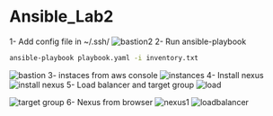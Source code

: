 # Ansible_Lab2
1- Add config file in ~/.ssh/
![bastion2](https://user-images.githubusercontent.com/63955669/219490265-3f09abf7-8fc0-4caa-b282-ee019faf6654.png)
2- Run ansible-playbook 
```bash
ansible-playbook playbook.yaml -i inventory.txt
```
![bastion](https://user-images.githubusercontent.com/63955669/219491223-c91602d7-9796-488a-8a62-6793348eac48.png)
3- instaces from aws console
![instances](https://user-images.githubusercontent.com/63955669/219491355-e70dfe52-c5e5-48b2-8dab-7f1555b1a118.png)
4- Install nexus 
![install nexus](https://user-images.githubusercontent.com/63955669/219491778-ea99363e-e10b-431d-9327-68279e198537.png)
5- Load balancer and target group 
![load](https://user-images.githubusercontent.com/63955669/219501272-4ad32ad5-eaa2-4c41-b582-6eab8d9a63eb.png)

![target group](https://user-images.githubusercontent.com/63955669/219491835-367d2f02-bafa-4532-8c74-efc366b7bca2.png)
6- Nexus from browser 
![nexus1](https://user-images.githubusercontent.com/63955669/219491926-8250ab4b-dcd5-4c68-b622-db44ba4c132f.png)
![loadbalancer](https://user-images.githubusercontent.com/63955669/219492329-add8dccd-dcf9-4035-a7a5-b2fdb2b2ca79.png)
